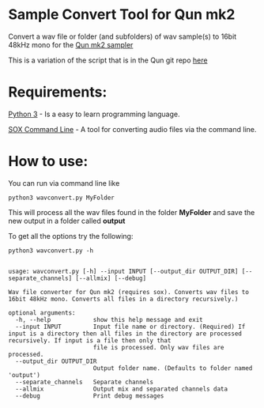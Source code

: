 # Sample Convert Tool for Qun mk2
Convert a wav file or folder (and subfolders) of wav sample(s) to 16bit 48kHz mono for the [Qun mk2 sampler](https://github.com/raspy135/Qun-mk2)

This is a variation of the script that is in the Qun git repo [here](https://github.com/raspy135/Qun-mk2/blob/main/scripts/wavconvert.py)

# Requirements:

[Python 3](https://www.python.org/downloads/) - Is a easy to learn programming language.

[SOX Command Line](https://linux.die.net/man/1/sox) - A tool for converting audio files via the command line.




# How to use:

You can run via command line like 
```
python3 wavconvert.py MyFolder
```

This will process all the wav files found in the folder **MyFolder** and save the new output in a folder called **output**


To get all the options try the following:

```
python3 wavconvert.py -h
```


```

usage: wavconvert.py [-h] --input INPUT [--output_dir OUTPUT_DIR] [--separate_channels] [--allmix] [--debug]

Wav file converter for Qun mk2 (requires sox). Converts wav files to 16bit 48kHz mono. Converts all files in a directory recursively.)

optional arguments:
  -h, --help            show this help message and exit
  --input INPUT         Input file name or directory. (Required) If input is a directory then all files in the directory are processed recursively. If input is a file then only that
                        file is processed. Only wav files are processed.
  --output_dir OUTPUT_DIR
                        Output folder name. (Defaults to folder named 'output')
  --separate_channels   Separate channels
  --allmix              Output mix and separated channels data
  --debug               Print debug messages

```